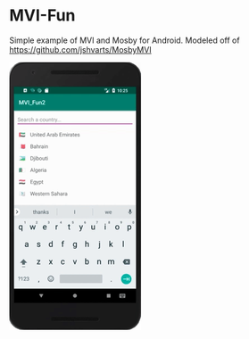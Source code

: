 # MVI-Fun
Simple example of MVI and Mosby for Android. Modeled off of https://github.com/jshvarts/MosbyMVI

![GIF MVI](https://github.com/nihk/MVI-Fun/blob/master/mvi-giffed.gif)
